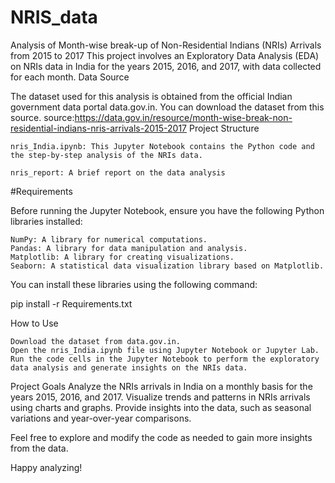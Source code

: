 # NRIS_data
Analysis of Month-wise break-up of Non-Residential Indians (NRIs) Arrivals from 2015 to 2017 
This project involves an Exploratory Data Analysis (EDA) on NRIs data in India for the years 2015, 2016, and 2017, with data collected for each month.
Data Source

The dataset used for this analysis is obtained from the official Indian government data portal data.gov.in. You can download the dataset from this source.
  source:https://data.gov.in/resource/month-wise-break-non-residential-indians-nris-arrivals-2015-2017
Project Structure

    nris_India.ipynb: This Jupyter Notebook contains the Python code and the step-by-step analysis of the NRIs data.
    
    nris_report: A brief report on the data analysis
    

#Requirements

Before running the Jupyter Notebook, ensure you have the following Python libraries installed:

    NumPy: A library for numerical computations.
    Pandas: A library for data manipulation and analysis.
    Matplotlib: A library for creating visualizations.
    Seaborn: A statistical data visualization library based on Matplotlib.

You can install these libraries using the following command:

pip install -r Requirements.txt

How to Use

    Download the dataset from data.gov.in.
    Open the nris_India.ipynb file using Jupyter Notebook or Jupyter Lab.
    Run the code cells in the Jupyter Notebook to perform the exploratory data analysis and generate insights on the NRIs data.

Project Goals
    Analyze the NRIs arrivals in India on a monthly basis for the years 2015, 2016, and 2017.
    Visualize trends and patterns in NRIs arrivals using charts and graphs.
    Provide insights into the data, such as seasonal variations and year-over-year comparisons.

    

Feel free to explore and modify the code as needed to gain more insights from the data.

Happy analyzing!
